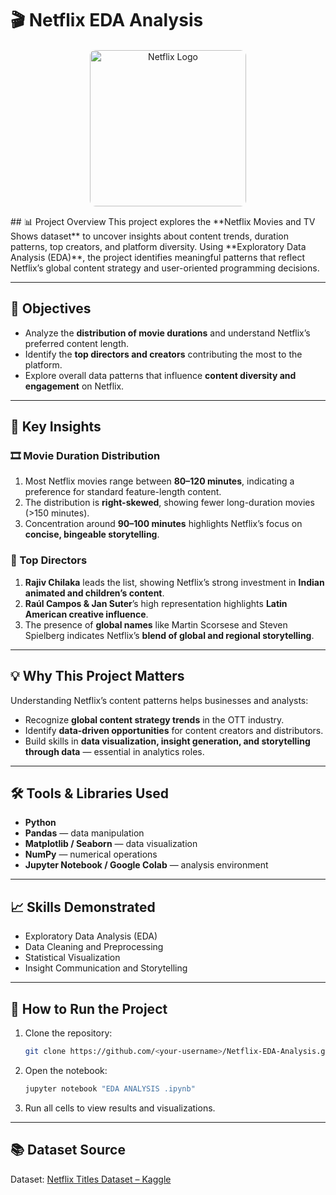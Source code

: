 # 🎬 Netflix EDA Analysis
<p align="center">
  <img src="images/netflix.png" alt="Netflix Logo" width="250" 
       style="border-radius: 10px; box-shadow: 0 0 15px rgba(255,255,255,0.1); border: 1px solid rgba(255,255,255,0.2);"/>
</p>
## 📊 Project Overview
This project explores the **Netflix Movies and TV Shows dataset** to uncover insights about content trends, duration patterns, top creators, and platform diversity. Using **Exploratory Data Analysis (EDA)**, the project identifies meaningful patterns that reflect Netflix’s global content strategy and user-oriented programming decisions.

---

## 🎯 Objectives
- Analyze the **distribution of movie durations** and understand Netflix’s preferred content length.  
- Identify the **top directors and creators** contributing the most to the platform.  
- Explore overall data patterns that influence **content diversity and engagement** on Netflix.  

---

## 🧠 Key Insights

### 🎞️ Movie Duration Distribution
1. Most Netflix movies range between **80–120 minutes**, indicating a preference for standard feature-length content.  
2. The distribution is **right-skewed**, showing fewer long-duration movies (>150 minutes).  
3. Concentration around **90–100 minutes** highlights Netflix’s focus on **concise, bingeable storytelling**.

### 🎥 Top Directors
1. **Rajiv Chilaka** leads the list, showing Netflix’s strong investment in **Indian animated and children’s content**.  
2. **Raúl Campos & Jan Suter**’s high representation highlights **Latin American creative influence**.  
3. The presence of **global names** like Martin Scorsese and Steven Spielberg indicates Netflix’s **blend of global and regional storytelling**.

---

## 💡 Why This Project Matters
Understanding Netflix’s content patterns helps businesses and analysts:
- Recognize **global content strategy trends** in the OTT industry.  
- Identify **data-driven opportunities** for content creators and distributors.  
- Build skills in **data visualization, insight generation, and storytelling through data** — essential in analytics roles.

---

## 🛠️ Tools & Libraries Used
- **Python**  
- **Pandas** — data manipulation  
- **Matplotlib / Seaborn** — data visualization  
- **NumPy** — numerical operations  
- **Jupyter Notebook / Google Colab** — analysis environment  

---

## 📈 Skills Demonstrated
- Exploratory Data Analysis (EDA)  
- Data Cleaning and Preprocessing  
- Statistical Visualization  
- Insight Communication and Storytelling  

---

## 🚀 How to Run the Project
1. Clone the repository:
   ```bash
   git clone https://github.com/<your-username>/Netflix-EDA-Analysis.git
   ```
2. Open the notebook:
   ```bash
   jupyter notebook "EDA ANALYSIS .ipynb"
   ```
3. Run all cells to view results and visualizations.

---

## 📚 Dataset Source
Dataset: [Netflix Titles Dataset – Kaggle](https://www.kaggle.com/shivamb/netflix-shows)
